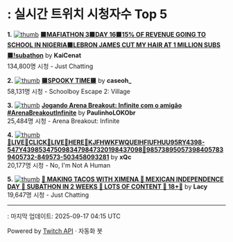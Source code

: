 # : 실시간 트위치 시청자수 Top 5

**1.** [![thumb](https://static-cdn.jtvnw.net/previews-ttv/live_user_kaicenat-320x180.jpg)](https://twitch.tv/KaiCenat)
**[🟪MAFIATHON 3🟪DAY 16🟪15% OF REVENUE GOING TO SCHOOL IN NIGERIA🟪LEBRON JAMES CUT MY HAIR AT 1 MILLION SUBS🟪!subathon](https://twitch.tv/KaiCenat)** by **KaiCenat**<br>134,800명 시청  - Just Chatting

**2.** [![thumb](https://static-cdn.jtvnw.net/previews-ttv/live_user_caseoh_-320x180.jpg)](https://twitch.tv/caseoh_)
**[🟨SPOOKY TIME🟨](https://twitch.tv/caseoh_)** by **caseoh_**<br>58,131명 시청  - Schoolboy Escape 2: Village

**3.** [![thumb](https://static-cdn.jtvnw.net/previews-ttv/live_user_paulinholokobr-320x180.jpg)](https://twitch.tv/PaulinhoLOKObr)
**[Jogando Arena Breakout: Infinite com o amigão #ArenaBreakoutInfinite](https://twitch.tv/PaulinhoLOKObr)** by **PaulinhoLOKObr**<br>25,484명 시청  - Arena Breakout: Infinite

**4.** [![thumb](https://static-cdn.jtvnw.net/previews-ttv/live_user_xqc-320x180.jpg)](https://twitch.tv/xQc)
**[💢LIVE💢CLICK💢LIVE💢HERE💢KJFHWKFWQUEIHFIUFHUU95RY4398-547Y4398534750983479847320198437098💢985738950573984057839405732-849573-503458093281](https://twitch.tv/xQc)** by **xQc**<br>20,177명 시청  - No, I'm Not A Human

**5.** [![thumb](https://static-cdn.jtvnw.net/previews-ttv/live_user_lacy-320x180.jpg)](https://twitch.tv/Lacy)
**[🔴 MAKING TACOS WITH XIMENA 🔴 MEXICAN INDEPENDENCE DAY 🔴 SUBATHON IN 2 WEEKS 🔴 LOTS OF CONTENT 🔴 18+🔴](https://twitch.tv/Lacy)** by **Lacy**<br>19,647명 시청  - Just Chatting


---
: 마지막 업데이트: 2025-09-17 04:15 UTC

Powered by [Twitch API](https://dev.twitch.tv/docs/api/reference) · 자동화 봇